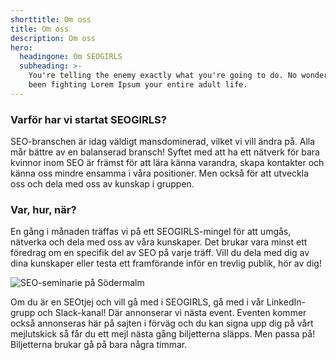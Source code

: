 ```yaml
---
shorttitle: Om oss
title: Om oss
description: Om oss
hero:
  headingone: Om SEOGIRLS
  subheading: >-
    You're telling the enemy exactly what you're going to do. No wonder you've
    been fighting Lorem Ipsum your entire adult life.
---
```

### Varför har vi startat SEOGIRLS?

SEO-branschen är idag väldigt mansdominerad, vilket vi vill ändra på. Alla mår bättre av en balanserad bransch! Syftet med att ha ett nätverk för bara kvinnor inom SEO är främst för att lära känna varandra, skapa kontakter och känna oss mindre ensamma i våra positioner. Men också för att utveckla oss och dela med oss av kunskap i gruppen.

### Var, hur, när?

En gång i månaden träffas vi på ett SEOGIRLS-mingel för att umgås, nätverka och dela med oss av våra kunskaper. Det brukar vara minst ett föredrag om en specifik del av SEO på varje träff. Vill du dela med dig av dina kunskaper eller testa ett framförande inför en trevlig publik, hör av dig!

![SEO-seminarie på Södermalm](/assets/jon-flobrant-bk2nx6uejnc-unsplash.jpg "SEO-seminarie på Södermalm")

Om du är en SEOtjej och vill gå med i SEOGIRLS, gå med i vår LinkedIn-grupp och Slack-kanal! Där annonserar vi nästa event. Eventen kommer också annonseras här på sajten i förväg och du kan signa upp dig på vårt mejlutskick så får du ett mejl nästa gång biljetterna släpps. Men passa på! Biljetterna brukar gå på bara några timmar.
